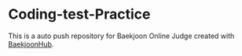 # Coding-test-Practice
This is a auto push repository for Baekjoon Online Judge created with [BaekjoonHub](https://github.com/BaekjoonHub/BaekjoonHub).
